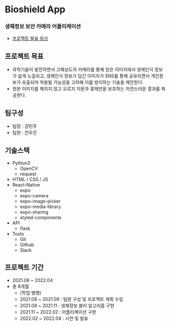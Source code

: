 # Bioshield App
### 생체정보 보안 카메라 어플리케이션
- [프로젝트 발표 링크](https://youtu.be/tiFcrkprxhM)
## 프로젝트 목표
- 과학기술이 발전하면서 고해상도의 카메라를 통해 얻은 이미지에서 생체인식 정보가 쉽게 노출되고, 생체인식 정보가 담긴 이미지가 SNS를 통해 공유되면서 개인정보가 유출되어 악용될 가능성을 고려해 이를 방지하는 기술을 제안한다.
- 원본 이미지를 해치지 않고 오로지 지문과 홍채만을 보호하는 자연스러운 결과를 제공한다.
## 팀구성
- 팀장 : 강민주
- 팀원 : 전우진
## 기술스택
- Python3
  - OpenCV
  - request
- HTML / CSS / JS
- React-Native
  - expo
  - expo-camera
  - expo-image-picker
  - expo-media-library
  - expo-sharing
  - styled-components
- API
  - flask
- Tools
  - Git
  - Github
  - Slack
## 프로젝트 기간
- 2021.08 ~ 2022.04
- 총 8개월
  - (학업 병행)
  - 2021.08 ~ 2021.09 : 팀원 구성 및 프로젝트 계획 수립
  - 2021.09 ~ 2021.11 : 생체정보 블러 알고리즘 구현
  - 2021.11 ~ 2022.02 : 어플리케이션 구현
  - 2022.02 ~ 2022.04 : 시연 및 발표
